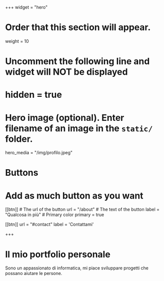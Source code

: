 +++
widget = "hero"
# Order that this section will appear.
weight = 10

# Uncomment the following line and widget will NOT be displayed
# hidden = true

# Hero image (optional). Enter filename of an image in the `static/` folder.
hero_media = "/img/profilo.jpeg"

# Buttons
# Add as much button as you want
[[btn]]
	# The url of the button
  url = "/about"
	# The text of the button
  label = "Qualcosa in più"
	# Primary color
	primary = true

[[btn]]
  url = "#contact"
  label = 'Contattami'

+++

# Il mio portfolio personale

Sono un appassionato di
informatica, mi piace
sviluppare progetti che
possano aiutare le persone.

